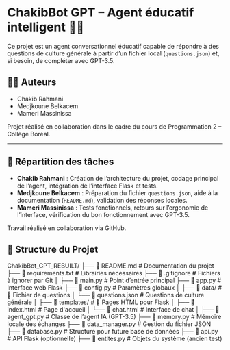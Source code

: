  # ChakibBot GPT – Agent éducatif intelligent 🤖📘

Ce projet est un agent conversationnel éducatif capable de répondre à des questions de culture générale à partir d’un fichier local (`questions.json`) et, si besoin, de compléter avec GPT-3.5.

## 👨‍💻 Auteurs

- Chakib Rahmani  
- Medjkoune Belkacem  
- Mameri Massinissa  

Projet réalisé en collaboration dans le cadre du cours de Programmation 2 – Collège Boréal.

---

## 👥 Répartition des tâches

- **Chakib Rahmani** : Création de l’architecture du projet, codage principal de l’agent, intégration de l’interface Flask et tests.
- **Medjkoune Belkacem** : Préparation du fichier `questions.json`, aide à la documentation (`README.md`), validation des réponses locales.
- **Mameri Massinissa** : Tests fonctionnels, retours sur l’ergonomie de l’interface, vérification du bon fonctionnement avec GPT-3.5.

Travail réalisé en collaboration via GitHub.

## 📁 Structure du Projet

ChakibBot_GPT_REBUILT/
├── 📄 README.md                   # Documentation du projet
├── 📄 requirements.txt            # Librairies nécessaires
├── 📄 .gitignore                  # Fichiers à ignorer par Git
│
├── 📄 main.py                     # Point d’entrée principal
├── 📄 app.py                      # Interface web Flask
├── 📄 config.py                   # Paramètres globaux
│
├── 📁 data/                       # 📂 Fichier de questions
│   └── 📄 questions.json          # Questions de culture générale
│
├── 📁 templates/                 # 📂 Pages HTML pour Flask
│   ├── 📄 index.html              # Page d'accueil
│   └── 📄 chat.html               # Interface de chat
│
├── 📄 agent_gpt.py                # Classe de l’agent IA (GPT-3.5)
├── 📄 memory.py                   # Mémoire locale des échanges
├── 📄 data_manager.py             # Gestion du fichier JSON
├── 📄 database.py                 # Structure pour future base de données
├── 📄 api.py                      # API Flask (optionnelle)
├── 📄 entites.py                  # Objets du système (ancien test)
